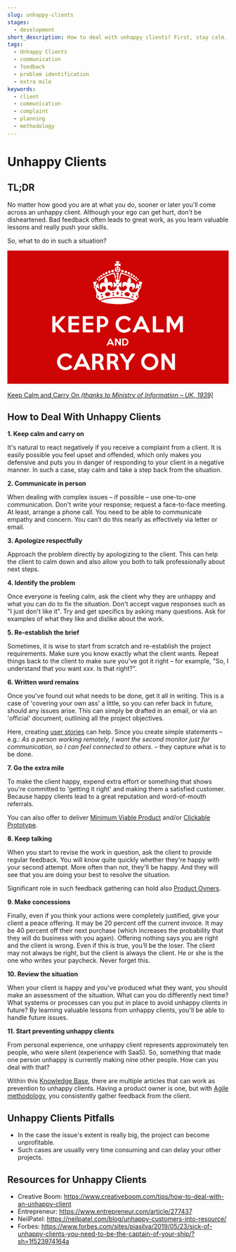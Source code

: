 ```yaml
---
slug: unhappy-clients
stages:
  - development
short_description: How to deal with unhappy clients? First, stay calm. No matter how good you are at what you do, sooner or later you'll come across an unhappy client. Navigate to the article to read more. 
tags:
  - Unhappy Clients
  - communication
  - feedback
  - problem identification
  - extra mile
keywords:
  - client
  - communication
  - complaint
  - planning
  - methodology
---
```


# Unhappy Clients

## TL;DR

No matter how good you are at what you do, sooner or later you'll come across an unhappy client. Although your ego can get hurt, don't be disheartened. Bad feedback often leads to great work, as you learn valuable lessons and really push your skills.

So, what to do in such a situation?

![](/files/keep_calm.png)

[Keep Calm and Carry On *(thanks to Ministry of Information – UK, 1939)*](/files/keep_calm.png)

## How to Deal With Unhappy Clients

**1. Keep calm and carry on**

It's natural to react negatively if you receive a complaint from a client. It is easily possible you feel upset and offended, which only makes you defensive and puts you in danger of responding to your client in a negative manner. In such a case, stay calm and take a step back from the situation.

**2. Communicate in person**

When dealing with complex issues – if possible – use one-to-one communication. Don't write your response; request a face-to-face meeting. At least, arrange a phone call.
You need to be able to communicate empathy and concern. You can’t do this nearly as effectively via letter or email.

**3. Apologize respectfully**

Approach the problem directly by apologizing to the client. This can help the client to calm down and also allow you both to talk professionally about next steps.

**4. Identify the problem**

Once everyone is feeling calm, ask the client why they are unhappy and what you can do to fix the situation. Don't accept vague responses such as "I just don't like it". Try and get specifics by asking many questions. Ask for examples of what they like and dislike about the work.

**5. Re-establish the brief**

Sometimes, it is wise to start from scratch and re-establish the project requirements. Make sure you know exactly what the client wants. Repeat things back to the client to make sure you've got it right – for example, "So, I understand that you want _xxx_. Is that right?".

**6. Written word remains**

Once you've found out what needs to be done, get it all in writing. This is a case of 'covering your own ass' a little, so you can refer back in future, should any issues arise. This can simply be drafted in an email, or via an 'official' document, outlining all the project objectives.

Here, creating [user stories](https://developerexperience.io/practices/user-stories) can help. Since you create simple statements – e.g.: *As a person working remotely, I want the second monitor just for communication, so I can feel connected to others.* – they capture what is to be done.

**7. Go the extra mile**

To make the client happy, expend extra effort or something that shows you're committed to 'getting it right' and making them a satisfied customer. Because happy clients lead to a great reputation and word-of-mouth referrals.

You can also offer to deliver [Minimum Viable Product](https://developerexperience.io/practices/minimum-viable-product) and/or [Clickable Prototype](https://developerexperience.io/practices/clickable-prototype).

**8. Keep talking**

When you start to revise the work in question, ask the client to provide regular feedback. You will know quite quickly whether they're happy with your second attempt. More often than not, they'll be happy. And they will see that you are doing your best to resolve the situation.

Significant role in such feedback gathering can hold also [Product Ovners](https://developerexperience.io/practices/product-owner).

**9. Make concessions**

Finally, even if you think your actions were completely justified, give your client a peace offering. It may be 20 percent off the current invoice. It may be 40 percent off their next purchase (which increases the probability that they will do business with you again). Offering nothing says you are right and the client is wrong. Even if this is true, you’ll be the loser.
The client may not always be right, but the client is always the client. He or she is the one who writes your paycheck. Never forget this.

**10. Review the situation**

When your client is happy and you've produced what they want, you should make an assessment of the situation. What can you do differently next time? What systems or processes can you put in place to avoid unhappy clients in future?
By learning valuable lessons from unhappy clients, you'll be able to handle future issues.

**11. Start preventing unhappy clients**

From personal experience, one unhappy client represents approximately ten people, who were silent (experience with SaaS). So, something that made one person unhappy is currently making nine other people. How can you deal with that?

Within this [Knowledge Base](https://developerexperience.io/), there are multiple articles that can work as prevention to unhappy clients. Having a product owner is one, but with [Agile methodology](https://developerexperience.io/practices/agile-events), you consistently gather feedback from the client.

## Unhappy Clients Pitfalls

-   In the case the issue's extent is really big, the project can become unprofitable.
-   Such cases are usually very time consuming and can delay your other projects.
    
## Resources for Unhappy Clients

- Creative Boom: https://www.creativeboom.com/tips/how-to-deal-with-an-unhappy-client
- Entrepreneur: https://www.entrepreneur.com/article/277437
- NeilPatel: https://neilpatel.com/blog/unhappy-customers-into-resource/
- Forbes: https://www.forbes.com/sites/piasilva/2019/05/23/sick-of-unhappy-clients-you-need-to-be-the-captain-of-your-ship/?sh=1f523974164a 

